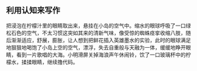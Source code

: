 ## 利用认知来写作

把浸泡在柠檬汁里的眼睛取出来，悬挂在小岛的空气中。缩水的眼球呼吸了一口绿松石色的空气，不太习惯这突如其来的清新气味，像受惊的蜘蛛痉挛收缩八肢，随后渐渐适应，舒展，膨胀，让人想到把鲜花插入英雄墨水的实验，此时的眼球满足地狠狠地喝饱了小岛上空的空气，漂浮，失去自重般与天融为一体，缓缓地睁开眼睛，看到一片歌唱的大海。小明滑屏关掉海浪声午休闹铃，饮了一口玻璃杯中的柠檬水，揉揉眼睛，继续撸代码。
